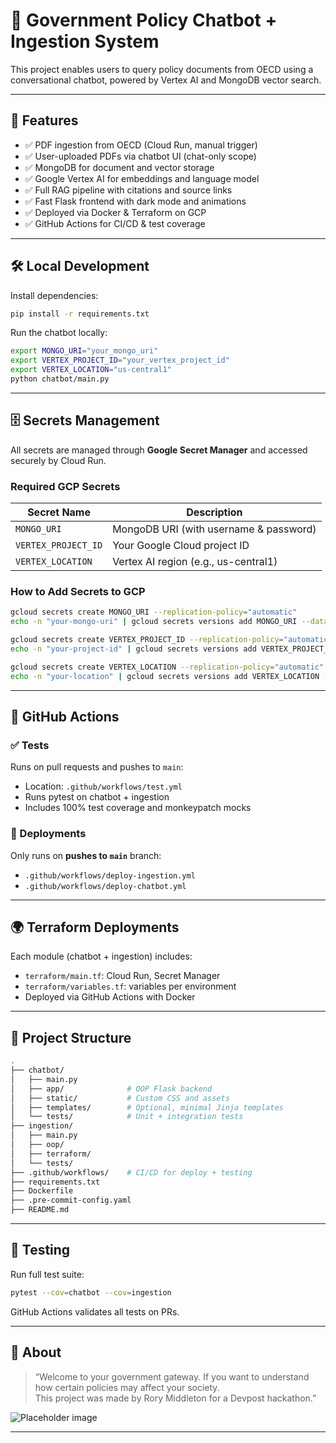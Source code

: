 
# 🧠 Government Policy Chatbot + Ingestion System

This project enables users to query policy documents from OECD using a conversational chatbot, powered by Vertex AI and MongoDB vector search.

---

## 🚀 Features

- ✅ PDF ingestion from OECD (Cloud Run, manual trigger)
- ✅ User-uploaded PDFs via chatbot UI (chat-only scope)
- ✅ MongoDB for document and vector storage
- ✅ Google Vertex AI for embeddings and language model
- ✅ Full RAG pipeline with citations and source links
- ✅ Fast Flask frontend with dark mode and animations
- ✅ Deployed via Docker & Terraform on GCP
- ✅ GitHub Actions for CI/CD & test coverage

---

## 🛠️ Local Development

Install dependencies:

```bash
pip install -r requirements.txt
```

Run the chatbot locally:

```bash
export MONGO_URI="your_mongo_uri"
export VERTEX_PROJECT_ID="your_vertex_project_id"
export VERTEX_LOCATION="us-central1"
python chatbot/main.py
```

---

## 🗄️ Secrets Management

All secrets are managed through **Google Secret Manager** and accessed securely by Cloud Run.

### Required GCP Secrets

| Secret Name          | Description                                 |
|----------------------|---------------------------------------------|
| `MONGO_URI`          | MongoDB URI (with username & password)      |
| `VERTEX_PROJECT_ID`  | Your Google Cloud project ID                |
| `VERTEX_LOCATION`    | Vertex AI region (e.g., us-central1)        |

### How to Add Secrets to GCP

```bash
gcloud secrets create MONGO_URI --replication-policy="automatic"
echo -n "your-mongo-uri" | gcloud secrets versions add MONGO_URI --data-file=-

gcloud secrets create VERTEX_PROJECT_ID --replication-policy="automatic"
echo -n "your-project-id" | gcloud secrets versions add VERTEX_PROJECT_ID --data-file=-

gcloud secrets create VERTEX_LOCATION --replication-policy="automatic"
echo -n "your-location" | gcloud secrets versions add VERTEX_LOCATION --data-file=-
```

---

## 🤖 GitHub Actions

### ✅ Tests

Runs on pull requests and pushes to `main`:

- Location: `.github/workflows/test.yml`
- Runs pytest on chatbot + ingestion
- Includes 100% test coverage and monkeypatch mocks

### 🚀 Deployments

Only runs on **pushes to `main`** branch:

- `.github/workflows/deploy-ingestion.yml`
- `.github/workflows/deploy-chatbot.yml`

---

## 🌍 Terraform Deployments

Each module (chatbot + ingestion) includes:

- `terraform/main.tf`: Cloud Run, Secret Manager
- `terraform/variables.tf`: variables per environment
- Deployed via GitHub Actions with Docker

---

## 📁 Project Structure

```bash
.
├── chatbot/
│   ├── main.py
│   ├── app/              # OOP Flask backend
│   ├── static/           # Custom CSS and assets
│   ├── templates/        # Optional, minimal Jinja templates
│   └── tests/            # Unit + integration tests
├── ingestion/
│   ├── main.py
│   ├── oop/
│   ├── terraform/
│   └── tests/
├── .github/workflows/    # CI/CD for deploy + testing
├── requirements.txt
├── Dockerfile
├── .pre-commit-config.yaml
├── README.md
```

---

## 🧪 Testing

Run full test suite:

```bash
pytest --cov=chatbot --cov=ingestion
```

GitHub Actions validates all tests on PRs.

---

## 🧠 About

> “Welcome to your government gateway. If you want to understand how certain policies may affect your society.  
> This project was made by Rory Middleton for a Devpost hackathon.”

![Placeholder image](static/images/home-placeholder.jpg)

---

